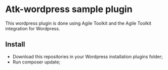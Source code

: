 # Atk-wordpress sample plugin

This wordpress plugin is done using Agile Toolkit and the Agile Toolkit integration for Wordpress.

## Install

 - Download this repositories in your Wordpress installation plugins folder;
 - Run composer update;
